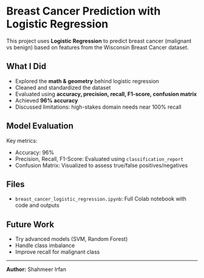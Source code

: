 # Breast Cancer Prediction with Logistic Regression

This project uses **Logistic Regression** to predict breast cancer (malignant vs benign) based on features from the Wisconsin Breast Cancer dataset.

##  What I Did

- Explored the **math & geometry** behind logistic regression
- Cleaned and standardized the dataset
- Evaluated using **accuracy, precision, recall, F1-score, confusion matrix**
- Achieved **96% accuracy**
- Discussed limitations: high-stakes domain needs near 100% recall

##  Model Evaluation

Key metrics:
- Accuracy: 96%
- Precision, Recall, F1-Score: Evaluated using `classification_report`
- Confusion Matrix: Visualized to assess true/false positives/negatives

##  Files

- `breast_cancer_logistic_regression.ipynb`: Full Colab notebook with code and outputs

## Future Work

- Try advanced models (SVM, Random Forest)
- Handle class imbalance
- Improve recall for malignant class

---

**Author:** Shahmeer Irfan  
